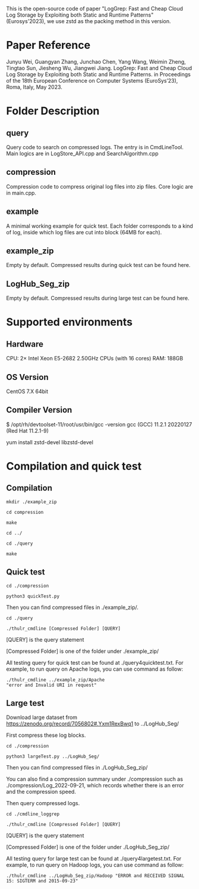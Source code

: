 This is the open-source code of paper "LogGrep: Fast and Cheap Cloud Log Storage by Exploiting both Static and Runtime Patterns" (Eurosys'2023), we use zstd as the packing method in this version.

# Paper Reference
Junyu Wei, Guangyan Zhang, Junchao Chen, Yang Wang, Weimin Zheng, Tingtao Sun, Jiesheng Wu, Jiangwei Jiang. LogGrep: Fast and Cheap Cloud Log Storage by Exploiting both Static and Runtime Patterns. in Proceedings of the 18th European Conference on Computer Systems (EuroSys’23), Roma, Italy, May 2023.

# Folder Description
## query
Query code to search on compressed logs. The entry is in CmdLineTool. Main logics are in LogStore_API.cpp and SearchAlgorithm.cpp
## compression
Compression code to compress original log files into zip files. Core logic are in main.cpp.
## example
A minimal working example for quick test. Each folder corresponds to a kind of log, inside which log files are cut into block (64MB for each).
## example_zip
Empty by default. Compressed results during quick test can be found here.
## LogHub_Seg_zip
Empty by default. Compressed results during large test can be found here.

# Supported environments
## Hardware
CPU: 2× Intel Xeon E5-2682 2.50GHz CPUs (with 16 cores)
RAM: 188GB

## OS Version
CentOS 7.X 64bit

## Compiler Version
$ /opt/rh/devtoolset-11/root/usr/bin/gcc -version
gcc (GCC) 11.2.1 20220127 (Red Hat 11.2.1-9)

yum install zstd-devel libzstd-devel

# Compilation and quick test
## Compilation
``mkdir ./example_zip``

``cd compression``

``make``

``cd ../``

``cd ./query``

``make``

## Quick test
``cd ./compression``

``python3 quickTest.py``

Then you can find compressed files in ./example_zip/.

``cd ./query``

``./thulr_cmdline [Compressed Folder] [QUERY]``

[QUERY] is the query statement

[Compressed Folder] is one of the folder under ./example_zip/

All testing query for quick test can be found at ./query4quicktest.txt. For example, to run query on Apache logs, you can use command as follow:

``./thulr_cmdline ../example_zip/Apache "error and Invalid URI in request"``

## Large test
Download large dataset from https://zenodo.org/record/7056802#.Yxm1RexBwq1 to ../LogHub_Seg/

First compress these log blocks.

``cd ./compression``

``python3 largeTest.py ../LogHub_Seg/``

Then you can find compressed files in ./LogHub_Seg_zip/

You can also find a compression summary under ./compression such as ./compression/Log_2022-09-21, which records whether there is an error and the compression speed.

Then query compressed logs.

``cd ./cmdline_loggrep``

``./thulr_cmdline [Compressed Folder] [QUERY]``

[QUERY] is the query statement

[Compressed Folder] is one of the folder under ./LogHub_Seg_zip/

All testing query for large test can be found at ./query4largetest.txt. For example, to run query on Hadoop logs, you can use command as follow:

``./thulr_cmdline ../LogHub_Seg_zip/Hadoop "ERROR and RECEIVED SIGNAL 15: SIGTERM and 2015-09-23"``
